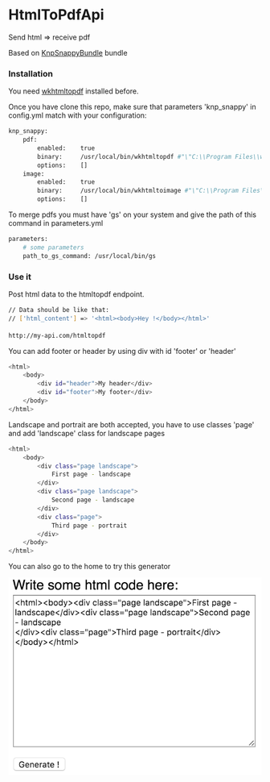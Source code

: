 # HtmlToPdfApi

Send html => receive pdf

Based on [KnpSnappyBundle] bundle
### Installation
You need [wkhtmltopdf] installed before.

Once you have clone this repo, make sure that parameters 'knp_snappy' in config.yml match with your configuration:

```sh
knp_snappy:
    pdf:
        enabled:    true
        binary:     /usr/local/bin/wkhtmltopdf #"\"C:\\Program Files\\wkhtmltopdf\\bin\\wkhtmltopdf.exe\"" for Windows users
        options:    []
    image:
        enabled:    true
        binary:     /usr/local/bin/wkhtmltoimage #"\"C:\\Program Files\\wkhtmltopdf\\bin\\wkhtmltoimage.exe\"" for Windows users
        options:    []
```

To merge pdfs you must have 'gs' on your system and give the path of this command in parameters.yml
```sh
parameters:
    # some parameters
    path_to_gs_command: /usr/local/bin/gs
```

### Use it

Post html data to the htmltopdf endpoint.

```sh
// Data should be like that:
// ['html_content'] => '<html><body>Hey !</body></html>'

http://my-api.com/htmltopdf
```

You can add footer or header by using div with id 'footer' or 'header'
```sh
<html>
    <body>
        <div id="header">My header</div>
        <div id="footer">My footer</div>
    </body>
</html>
```

Landscape and portrait are both accepted, you have to use classes 'page' and add 'landscape' class for landscape pages
```sh
<html>
    <body>
        <div class="page landscape">
            First page - landscape
        </div>
        <div class="page landscape">
            Second page - landscape
        </div>
        <div class="page">
            Third page - portrait
        </div>
    </body>
</html>
```

You can also go to the home to try this generator

![home](/web/home.png?raw=true)


[KnpSnappyBundle]: <https://github.com/KnpLabs/KnpSnappyBundle>
[wkhtmltopdf]: <http://wkhtmltopdf.org/downloads.html>
